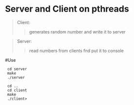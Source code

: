 # Server and Client on pthreads

>Client:
  >>generates random number and write it to server
  
>Server:
  >>read numbers from clients fnd put it to console


#Use 

 ``` 
  cd server
  make
  ./server
  
  cd ..
  cd client
  make
  ./client>
```
